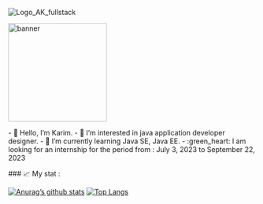 ![Logo_AK_fullstack](https://user-images.githubusercontent.com/100566437/236549741-1f00e031-5403-4287-90ef-24c7a7805f3f.png)
<p style="align:center">
    <img width="200" height="200" src="https://user-images.githubusercontent.com/100566437/236530703-36994b6a-1727-4091-84fe-a7efb20cf952.svg)" alt="banner">
</p>
<p>
    - 👋 Hello, I’m Karim.
    - 👀 I’m interested in java application developer designer.
    - 💼 I’m currently learning Java SE, Java EE.
    - :green_heart: I am looking for an internship for the period from : July 3, 2023 to September 22, 2023
</p>
### 📈 My stat :

[![Anurag’s github stats](https://github-readme-stats.vercel.app/api?username=KarimARFI)](https://github.com/KarimARFI)
[![Top Langs](https://github-readme-stats.vercel.app/api/top-langs/?username=KarimARFI&layout=compact)](https://github.com/KarimARFI)


